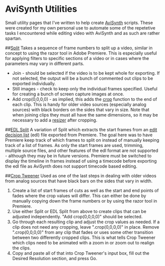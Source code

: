 # AviSynth Utilities
Small utility pages that I've written to help create [AviSynth](http://avisynth.nl/) scripts. These were created for my own personal use to automate some of the repetetive tasks I encountered while editing video with AviSynth and as such are rather spartan.

##[Split](https://csouthwick.github.io/AviSynth-Utilities/split/)
Takes a sequence of frame numbers to split up a video, similar in concept to using the razor tool in Adobe Premiere. This is especially useful for applying filters to specific sections of a video or in cases where the parameters may vary in different parts.

 * Join - should be selected if the video is to be kept whole for exporting. If not selected, the output will be a bunch of commented out clips to be exported individually.
 * Still images  - check to keep only the individual frames specified. Useful for creating a bunch of screen capture images at once.
 * Add crop(0,0,0,0) - as implied, this adds the [crop](http://avisynth.nl/index.php/Crop) function to the end of each clip. This is handy for older video sources (especially analog sources) with black borders on the sides that vary in size. Note that when joining clips they must all have the same dimensions, so it may be necessary to add a [resizer](http://avisynth.nl/index.php/Resize) after cropping.

##[EDL Split](https://csouthwick.github.io/AviSynth-Utilities/edl-split/)
A variation of Split which extracts the start frames from an [edit decision list](https://en.wikipedia.org/wiki/Edit_decision_list) (edl) file exported from Premiere. The goal here was to have Premiere keep track of which frames to split on instead of manually keeping track of a list of frames. As only the start frames are used, trimming, multiple source files, and other features of the edl format are not supported - although they may be in future versions. Premiere must be switched to display the timeline in frames instead of using a timecode before exporting the edl file as AviSynth does not support timecode based editing.

##[Crop Tweener](https://csouthwick.github.io/AviSynth-Utilities/crop-tweener/)
Used as one of the last steps in dealing with older videos from analog sources that have black bars on the sides that vary in width.

1. Create a list of start frames of cuts as well as the start and end points of fades where the crop values will differ. This can either be done by manually copying down the frame numbers or by using the razor tool in Premiere.
2. Use either Split or EDL Split from above to create clips that can be adjusted independently. "Add crop(0,0,0,0)" should be selected.
3. Go through each resulting clip and adjust the crop values as needed. If a clip does not need any cropping, leave ".crop(0,0,0,0)" in place. Remove ".crop(0,0,0,0)" from any clip that fades or uses some other transition between two differently cropped clips. This is what tells Crop Tweener which clips need to be animated with a zoom in or zoom out to realign the clips.
4. Copy and paste all of that into Crop Tweener's input box, fill out the Desired Resolution section, and press Go.
